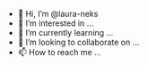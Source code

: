 - 👋 Hi, I’m @laura-neks
- 👀 I’m interested in ...
- 🌱 I’m currently learning ...
- 💞️ I’m looking to collaborate on ...
- 📫 How to reach me ...

<!---
laura-neks/laura-neks is a ✨ special ✨ repository because its `README.md` (this file) appears on your GitHub profile.
You can click the Preview link to take a look at your changes.
--->

